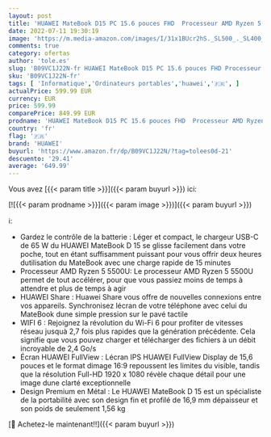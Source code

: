 ```yaml
---
layout: post
title: 'HUAWEI MateBook D15 PC 15.6 pouces FHD  Processeur AMD Ryzen 5 5500U  RAM 8Go SSD 512Go  Design Premium en Métal  Capteur D empreinte Digitale  Clavier Français AZERTY  Wifi 6  Argent'
date: 2022-07-11 19:30:19
image: 'https://m.media-amazon.com/images/I/31x1BUcr2hS._SL500_._SL400_.jpg'
comments: true
category: ofertas
author: 'tole.es'
slug: 'B09VC1J22N-fr HUAWEI MateBook D15 PC 15.6 pouces FHD Processeur AMD...'
sku: 'B09VC1J22N-fr'
tags: [ 'Informatique','Ordinateurs portables','huawei','🇫🇷', ]
actualPrice: 599.99 EUR
currency: EUR
price: 599.99
comparePrice: 849.99 EUR
prodname: 'HUAWEI MateBook D15 PC 15.6 pouces FHD  Processeur AMD Ryzen 5 5500U  RAM 8Go SSD 512Go  Design Premium en Métal  Capteur D empreinte Digitale  Clavier Français AZERTY  Wifi 6  Argent'
country: 'fr'
flag: '🇫🇷'
brand: 'HUAWEI'
buyurl: 'https://www.amazon.fr/dp/B09VC1J22N/?tag=tolees0d-21'
descuento: '29.41'
average: '649.99'
---
```


Vous avez [{{< param title >}}]({{< param buyurl >}}) ici:

[![{{< param prodname >}}]({{< param image >}})]({{< param buyurl >}})

ℹ️:

- Gardez le contrôle de la batterie : Léger et compact, le chargeur USB-C de 65 W du HUAWEI MateBook D 15 se glisse facilement dans votre poche, tout en étant suffisamment puissant pour vous offrir deux heures dutilisation du MateBook avec une charge rapide de 15 minutes
- Processeur ‎AMD Ryzen 5 5500U: Le processeur AMD Ryzen 5 5500U permet de tout accélérer, pour que vous passiez moins de temps à attendre et plus de temps à agir
- HUAWEI Share : Huawei Share vous offre de nouvelles connexions entre vos appareils. Synchronisez lécran de votre téléphone avec celui du MateBook dune simple pression sur le pavé tactile
- WIFI 6 : Rejoignez la révolution du Wi-Fi 6 pour profiter de vitesses réseau jusquà 2,7 fois plus rapides que la génération précédente. Cela signifie que vous pouvez charger et télécharger des fichiers à un débit incroyable de 2,4 Go/s
- Écran HUAWEI FullView : Lécran IPS HUAWEI FullView Display de 15,6 pouces et le format dimage 16:9 repoussent les limites du visible, tandis que la résolution Full-HD 1920 x 1080 révèle chaque détail pour une image dune clarté exceptionnelle
- Design Premium en Métal : Le HUAWEI MateBook D 15 est un spécialiste de la portabilité avec son design fin et profilé de 16,9 mm dépaisseur et son poids de seulement 1,56 kg

[🛒 Achetez-le maintenant!!]({{< param buyurl >}})
